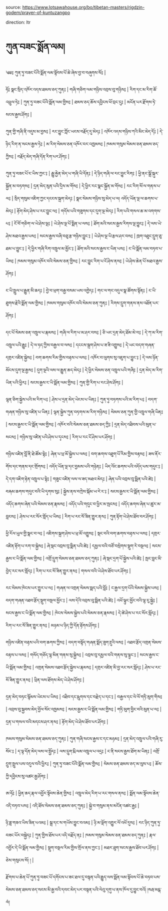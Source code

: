 source: https://www.lotsawahouse.org/bo/tibetan-masters/rigdzin-godem/prayer-of-kuntuzangpo

direction: ltr

# ཀུན་བཟང་སྨོན་ལམ།

༄༅༔ ཀུན་ཏུ་བཟང་པོའི་སྨོན་ལམ་སྟོབས་པོ་ཆེ་ཞེས་བྱ་བ་བཞུགས་སོ༔ | 

ཧོ༔ སྣང་སྲིད་འཁོར་འདས་ཐམས་ཅད་ཀུན༔ | གཞི་གཅིག་ལམ་གཉིས་འབྲས་བུ་གཉིས༔ | རིག་དང་མ་རིག་ཆོ་འཕྲུལ་ཏེ༔ | ཀུན་ཏུ་བཟང་པོའི་སྨོན་ལམ་གྱིས༔ |  ཐམས་ཅད་ཆོས་དབྱིངས་ཕོ་བྲང་དུ༔ | མངོན་པར་རྫོགས་ཏེ་སངས་རྒྱས་ཤོག༔ | 

ཀུན་གྱི་གཞི་ནི་འདུས་མ་བྱས༔ |  རང་བྱུང་ཀློང་ཡངས་བརྗོད་དུ་མེད༔ |  འཁོར་འདས་གཉིས་ཀའི་མིང་མེད་དོ༔ |  དེ་ཉིད་རིག་ན་སངས་རྒྱས་ཏེ༔ |  མ་རིག་སེམས་ཅན་འཁོར་བར་འཁྱམས༔ |  ཁམས་གསུམ་སེམས་ཅན་ཐམས་ཅད་ཀྱིས༔ |  བརྗོད་མེད་གཞི་དོན་རིག་པར་ཤོག༔ | 

ཀུན་ཏུ་བཟང་པོ་ང་ཡིས་ཀྱང་༔ |  རྒྱུ་རྐྱེན་མེད་པ་གཞི་ཡི་དོན༔ |  དེ་ཉིད་གཞི་ལ་རང་བྱུང་རིག༔ |  ཕྱི་ནང་སྒྲོ་སྐུར་སྐྱོན་མ་བཏགས༔ |  དྲན་མེད་མུན་པའི་དྲིས་མ་གོས༔ |  དེ་ཕྱིར་རང་སྣང་སྐྱོན་མ་གོས༔ |  རང་རིག་སོ་ལ་གནས་པ་ལ༔ |  སྲིད་གསུམ་འཇིག་ཀྱང་དངངས་སྐྲག་མེད༔ |  སྣང་སེམས་གཉིས་སུ་མེད་པ་ལ།  འདོད་ཡོན་ལྔ་ལ་ཆགས་པ་མེད༔ |  རྟོག་མེད་ཤེས་པ་རང་བྱུང་ལ༔ |  གདོས་པའི་གཟུགས་དང་དུག་ལྔ་མེད༔ |  རིག་པའི་གསལ་ཆ་མ་འགགས་པ༔ |  ངོ་བོ་གཅིག་ལ་ཡེ་ཤེས་ལྔ༔ |  ཡེ་ཤེས་ལྔ་པོ་སྨིན་པ་ལས༔ |  ཐོག་མའི་སངས་རྒྱས་རིགས་ལྔ་བྱུང༔ |  དེ་ལས་ཡེ་ཤེས་མཐའ་རྒྱས་པས༔ |  སངས་རྒྱས་བཞི་བཅུ་རྩ་གཉིས་བྱུང་༔ |  ཡེ་ཤེས་ལྔ་ཡི་རྩལ་ཤར་བས༔ |  ཁྲག་འཐུང་དྲུག་ཅུ་ཐམ་པ་བྱུང་༔ |  དེ་ཕྱིར་གཞི་རིག་འཁྲུལ་མ་མྱོང་༔ |  ཐོག་མའི་སངས་རྒྱས་ང་ཡིན་པས༔ |  ང་ཡི་སྨོན་ལམ་བཏབ་པ་ཡིས༔ |  ཁམས་གསུམ་འཁོར་བའི་སེམས་ཅན་གྱིས༔ |  རང་བྱུང་རིག་པ་ངོ་ཤེས་ནས༔ |  ཡེ་ཤེས་ཆེན་པོ་མཐའ་རྒྱས་ཤོག༔ | 

ང་ཡི་སྤྲུལ་པ་རྒྱུན་མི་ཆད༔ |  བྱེ་བ་ཕྲག་བརྒྱ་བསམ་ཡས་འགྱེད༔ |  གང་ལ་གང་འདུལ་སྣ་ཚོགས་སྟོན༔ |  ང་ཡི་ཐུགས་རྗེའི་སྨོན་ལམ་གྱིས༔ |  ཁམས་གསུམ་འཁོར་བའི་སེམས་ཅན་ཀུན༔ |  རིགས་དྲུག་གནས་ནས་འཐོན་པར་ཤོག༔ | 

དང་པོ་སེམས་ཅན་འཁྲུལ་པ་རྣམས༔ |  གཞི་ལ་རིག་པ་མ་ཤར་བས༔ |  ཅི་ཡང་དྲན་མེད་ཐོམ་མེ་བ༔ |  དེ་ཀ་མ་རིག་འཁྲུལ་པའི་རྒྱུ༔ |  དེ་ལ་ཧད་ཀྱིས་བརྒྱལ་བ་ལས༔ |  དངངས་སྐྲག་ཤེས་པ་ཟ་ཟི་འགྱུས༔ |  དེ་ཡང་བདག་གཞན་དགྲར་འཛིན་སྐྱེས༔ |  བག་ཆགས་རིམ་གྱིས་བརྟས་པ་ལས༔ |  འཁོར་བ་ལུགས་སུ་འཇུག་པ་བྱུང་༔ |  དེ་ལས་ཉོན་མོངས་དུག་ལྔ་རྒྱས༔ |  དུག་ལྔའི་ལས་ལ་རྒྱུན་ཆད་མེད༔ |  དེ་ཕྱིར་སེམས་ཅན་འཁྲུལ་པའི་གཞི༔ |  དྲན་མེད་མ་རིག་ཡིན་པའི་ཕྱིར༔ |  སངས་རྒྱས་ང་ཡི་སྨོན་ལམ་གྱིས༔ |  ཀུན་གྱི་རིག་པ་རང་ཤེས་ཤོག༔ | 

ལྷན་ཅིག་སྐྱེས་པའི་མ་རིག་པ༔ |  ཤེས་པ་དྲན་མེད་ཡེངས་པ་ཡིན༔ |  ཀུན་ཏུ་བཏགས་པའི་མ་རིག་པ༔ |  བདག་གཞན་གཉིས་སུ་འཛིན་པ་ཡིན༔ |  ལྷན་སྐྱེས་ཀུན་བཏགས་མ་རིག་གཉིས༔ |  སེམས་ཅན་ཀུན་གྱི་འཁྲུལ་གཞི་ཡིན༔ |  སངས་རྒྱས་ང་ཡི་སྨོན་ལམ་གྱིས༔ |  འཁོར་བའི་སེམས་ཅན་ཐམས་ཅད་ཀྱི༔ |  དྲན་མེད་འཐིབས་པའི་མུན་པ་སངས༔ |  གཉིས་སུ་འཛིན་པའི་ཤེས་པ་དྭངས༔ |  རིག་པ་རང་ངོ་ཤེས་པར་ཤོག༔ | 

གཉིས་འཛིན་བློ་ནི་ཐེ་ཚོམ་སྟེ༔ |  ཞེན་པ་ཕྲ་མོ་སྐྱེས་པ་ལས༔ |  བག་ཆགས་འཐུག་པོ་རིམ་གྱིས་བརྟས༔ |  ཟས་ནོར་གོས་དང་གནས་དང་གྲོགས༔ |  འདོད་ཡོན་ལྔ་དང་བྱམས་པའི་གཉེན༔ |  ཡིད་འོང་ཆགས་པའི་འདོད་པས་གདུང་༔ |  དེ་དག་འཇིག་རྟེན་འཁྲུལ་པ་སྟེ༔ |  གཟུང་འཛིན་ལས་ལ་ཟད་མཐའ་མེད༔ |  ཞེན་པའི་འབྲས་བུ་སྨིན་པའི་ཚེ༔ |  བརྐམ་ཆགས་གདུང་བའི་ཡི་དྭགས་སུ༔ |  སྐྱེས་ནས་བཀྲེས་སྐོམ་ཡ་རེ་ང་༔ |  སངས་རྒྱས་ང་ཡི་སྨོན་ལམ་གྱིས༔ |  འདོད་ཆགས་ཞེན་པའི་སེམས་ཅན་རྣམས༔ |  འདོད་པའི་གདུང་བ་ཕྱིར་མ་སྤངས༔ |  འདོད་ཆགས་ཞེན་པ་ཚུར་མ་བླངས༔ |  ཤེས་པ་རང་སོར་གློད་པ་ཡིས༔ |  རིག་པ་རང་སོ་ཟིན་གྱུར་ནས༔ |  ཀུན་རྟོག་ཡེ་ཤེས་ཐོབ་བར་ཤོག༔ |  

ཕྱི་རོལ་ཡུལ་གྱི་སྣང་བ་ལ༔ |  འཇིགས་སྐྲག་ཤེས་པ་ཕྲ་མོ་འགྱུས༔ |  སྡང་བའི་བག་ཆགས་བརྟས་པ་ལས༔ |  དགྲར་འཛིན་རྟོག་པ་རག་བ་སྐྱེས༔ |  ཞེ་སྡང་འབྲས་བུ་སྨིན་པའི་ཚེ༔ |  དམྱལ་བའི་བཙོ་བསྲེགས་སྡུག་རེ་བསྔལ༔ |  སངས་རྒྱས་ང་ཡི་སྨོན་ལམ་གྱིས༔ |  འགྲོ་དྲུག་སེམས་ཅན་ཐམས་ཅད་ཀུན༔ |  ཞེ་སྡང་དྲག་པོ་སྐྱེས་པའི་ཚེ༔ |  སྤང་བླང་མི་བྱེད་རང་སར་གློད༔ |  རིག་པ་རང་སོ་ཟིན་གྱུར་ནས༔ |  གསལ་བའི་ཡེ་ཤེས་ཐོབ་པར་ཤོག༔ | 

རང་སེམས་ཁེངས་པར་གྱུར་པ་ལ༔ |  གཞན་ལ་འགྲན་སེམས་སྨད་པའི་བློ༔ |  ང་རྒྱལ་དྲག་པོའི་སེམས་སྐྱེས་པས༔ |  བདག་གཞན་འཐབ་རྩོད་སྡུག་བསྔལ་མྱོང་༔ |  ལས་དེའི་འབྲས་བུ་སྨིན་པའི་ཚེ༔ |  འཕོ་ལྟུང་མྱོང་བའི་ལྷ་རུ་སྐྱེ༔ |  སངས་རྒྱས་ང་ཡི་སྨོན་ལམ་གྱིས༔ |  ཁེངས་སེམས་སྐྱེས་པའི་སེམས་ཅན་རྣམས༔ |  དེ་ཚེ་ཤེས་པ་རང་སོར་སློད༔ |  རིག་པ་རང་སོ་ཟིན་གྱུར་ནས༔ |  མཉམ་པ་ཉིད་ཀྱི་དོན་རྟོགས་ཤོག༔ | 

གཉིས་འཛིན་བརྟས་པའི་བག་ཆགས་ཀྱིས༔ |  བདག་བསྟོད་གཞན་སྨོད་ཟུག་རྔུའི་ལས༔ |  འཐབ་རྩོད་འགྲན་སེམས་བརྟས་པ་ལས༔ |  གསོད་གཅོད་ལྷ་མིན་གནས་སུ་སྐྱེས༔ |  འབྲས་བུ་དམྱལ་བའི་གནས་སུ་ལྟུང་༔ |  སངས་རྒྱས་ང་ཡི་སྨོན་ལམ་གྱིས༔ |  འགྲན་སེམས་འཐབ་རྩོད་སྐྱེས་པ་རྣམས༔ |  དགྲར་འཛིན་མི་བྱ་རང་སར་སློད༔ |  ཤེས་པ་རང་སོ་ཟིན་གྱུར་ནས༔ |  ཕྲིན་ལས་ཐོགས་མེད་ཡེ་ཤེས་ཤོག༔ | 

དྲན་མེད་བཏང་སྙོམས་ཡེངས་པ་ཡིས༔ |  འཐིབ་དང་རྨུགས་དང་བརྗེད་པ་དང་༔ |  བརྒྱལ་དང་ལེ་ལོ་གཏི་མུག་གིས༔ |  འབྲས་བུ་སྐྱབས་མེད་བྱོལ་སོང་འཁྱམས༔ |  སངས་རྒྱས་ང་ཡི་སྨོན་ལམ་གྱིས༔ |  གཏི་མུག་བྱིང་བའི་མུན་པ་ལ༔ |  དྲན་པ་གསལ་བའི་མདངས་ཤར་ནས༔ |  རྟོག་མེད་ཡེ་ཤེས་ཐོབ་པར་ཤོག༔ | 

ཁམས་གསུམ་སེམས་ཅན་ཐམས་ཅད་ཀུན༔ |  ཀུན་གཞི་སངས་རྒྱས་ང་དང་མཉམ༔ |  དྲན་མེད་འཁྲུལ་པའི་གཞི་རུ་སོང་༔ |  ད་ལྟ་དོན་མེད་ལས་ལ་སྤྱོད༔ |  ལས་དྲུག་རྨི་ལམ་འཁྲུལ་པ་འདྲ༔ |  ང་ནི་སངས་རྒྱས་ཐོག་མ་ཡིན༔ |  འགྲོ་དྲུག་སྤྲུལ་པས་འདུལ་བའི་ཕྱིར༔ |  ཀུན་ཏུ་བཟང་པོའི་སྨོན་ལམ་གྱིས༔ |  སེམས་ཅན་ཐམས་ཅད་མ་ལུས་པ༔ |  ཆོས་ཀྱི་དབྱིངས་སུ་འཚང་རྒྱ་ཤོག༔ | 

ཨ་ཧོ༔ |  ཕྱིན་ཆད་རྣལ་འབྱོར་སྟོབས་ཆེན་གྱིས༔ |  འཁྲུལ་མེད་རིག་པ་རང་གསལ་ནས༔ |  སྨོན་ལམ་སྟོབས་ཆེན་འདི་བཏབ་པས༔ |  འདི་ཐོས་སེམས་ཅན་ཐམས་ཅད་ཀུན༔ |  སྐྱེ་བ་གསུམ་ནས་མངོན་འཚང་རྒྱ༔ | 

ཉི་ཟླ་གཟའ་ཡིས་ཟིན་པའམ༔ |  སྒྲ་དང་ས་གཡོས་བྱུང་བའམ༔ |  ཉི་མ་ལྡོག་འགྱུར་ལོ་འཕོ་དུས༔ |  རང་ཉིད་ཀུན་ཏུ་བཟང་པོར་བསྐྱེད༔ |  ཀུན་གྱིས་ཐོས་པར་འདི་བརྗོད་ན༔ |  ཁམས་གསུམ་སེམས་ཅན་ཐམས་ཅད་ཀུན༔ |  རྣལ་འབྱོར་དེ་ཡི་སྨོན་ལམ་གྱིས༔ |  སྡུག་བསྔལ་རིམ་གྱིས་གྲོལ་ནས་ཀྱང་༔ |  མཐར་ཐུག་སངས་རྒྱས་ཐོབ་པར་ཤོག༔ |  ཅེས་གསུངས་སོ། །​ |

རྫོགས་པ་ཆེན་པོ་ཀུན་ཏུ་བཟང་པོ་དགོངས་པ་ཟང་ཐལ་དུ་བསྟན་པའི་རྒྱུད་ལས་སྨོན་ལམ་སྟོབས་པོ་ཆེ་བཏབ་པས་སེམས་ཅན་ཐམས་ཅད་སངས་མི་རྒྱ་བའི་དབང་མེད་པར་བསྟན་པའི་ལེའུ་དགུ་པ་ནས་ཁོལ་དུ་བྱུང་བའོ།        །​སརྦ་མངྒ་ལཾ།